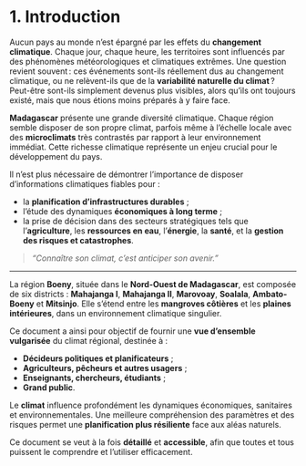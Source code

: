 
# 1. Introduction

Aucun pays au monde n’est épargné par les effets du **changement climatique**. Chaque jour, chaque heure, les territoires sont influencés par des phénomènes météorologiques et climatiques extrêmes. Une question revient souvent : ces événements sont-ils réellement dus au changement climatique, ou ne relèvent-ils que de la **variabilité naturelle du climat** ? Peut-être sont-ils simplement devenus plus visibles, alors qu’ils ont toujours existé, mais que nous étions moins préparés à y faire face.

**Madagascar** présente une grande diversité climatique. Chaque région semble disposer de son propre climat, parfois même à l’échelle locale avec des **microclimats** très contrastés par rapport à leur environnement immédiat. Cette richesse climatique représente un enjeu crucial pour le développement du pays.

Il n’est plus nécessaire de démontrer l’importance de disposer d’informations climatiques fiables pour :
- la **planification d’infrastructures durables** ;
- l’étude des dynamiques **économiques à long terme** ;
- la prise de décision dans des secteurs stratégiques tels que l’**agriculture**, les **ressources en eau**, l’**énergie**, la **santé**, et la **gestion des risques et catastrophes**.

> _“Connaître son climat, c’est anticiper son avenir.”_

---

La région **Boeny**, située dans le **Nord-Ouest de Madagascar**, est composée de six districts : **Mahajanga I**, **Mahajanga II**, **Marovoay**, **Soalala**, **Ambato-Boeny** et **Mitsinjo**. Elle s’étend entre les **mangroves côtières** et les **plaines intérieures**, dans un environnement climatique singulier.

Ce document a ainsi pour objectif de fournir une **vue d’ensemble vulgarisée** du climat régional, destinée à :
- **Décideurs politiques et planificateurs** ;
- **Agriculteurs, pêcheurs et autres usagers** ;
- **Enseignants, chercheurs, étudiants** ;
- **Grand public**.

Le **climat** influence profondément les dynamiques économiques, sanitaires et environnementales. Une meilleure compréhension des paramètres et des risques permet une **planification plus résiliente** face aux aléas naturels.

Ce document se veut à la fois **détaillé** et **accessible**, afin que toutes et tous puissent le comprendre et l’utiliser efficacement.
